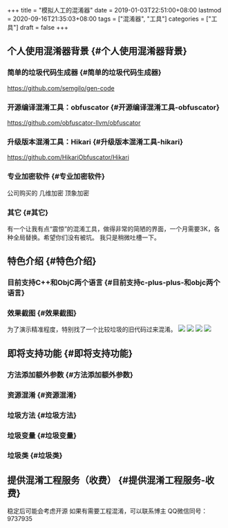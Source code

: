 +++
title = "模拟人工的混淆器"
date = 2019-01-03T22:51:00+08:00
lastmod = 2020-09-16T21:35:03+08:00
tags = ["混淆器", "工具"]
categories = ["工具"]
draft = false
+++

## 个人使用混淆器背景 {#个人使用混淆器背景}


### 简单的垃圾代码生成器 {#简单的垃圾代码生成器}

<https://github.com/semgilo/gen-code>


### 开源编译混淆工具：obfuscator {#开源编译混淆工具-obfuscator}

<https://github.com/obfuscator-llvm/obfuscator>


### 升级版本混淆工具：Hikari {#升级版本混淆工具-hikari}

<https://github.com/HikariObfuscator/Hikari>


### 专业加密软件 {#专业加密软件}

公司购买的
几维加密
顶象加密


### 其它 {#其它}

有一个让我有点“震惊”的混淆工具，做得非常的简陋的界面，一个月需要3K，各种全局替换。希望你们没有被坑。
我只是稍微吐槽一下。


## 特色介绍 {#特色介绍}


### 目前支持C++和ObjC两个语言 {#目前支持c-plus-plus-和objc两个语言}


### 效果截图 {#效果截图}

为了演示精准程度，特别找了一个比较垃圾的旧代码过来混淆。
![](/images/confuser/filename_compare.png)
![](/images/confuser/code_define.png)
![](/images/confuser/local_var_confuse.png)
![](/images/confuser/confuse_string.png)


## 即将支持功能 {#即将支持功能}


### 方法添加额外参数 {#方法添加额外参数}


### 资源混淆 {#资源混淆}


### 垃圾方法 {#垃圾方法}


### 垃圾变量 {#垃圾变量}


### 垃圾类 {#垃圾类}


## 提供混淆工程服务（收费） {#提供混淆工程服务-收费}

稳定后可能会考虑开源
如果有需要工程混淆，可以联系博主
QQ微信同号：9737935
